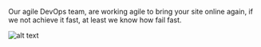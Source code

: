 Our agile DevOps team, are working agile to bring your site online again, if we not achieve it fast,  at least we know how fail fast.

![alt text](http://saintpaulschoolcranston.org/images/This%20Page%20Under%20Construction.jpg)
